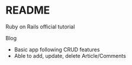 # README

Ruby on Rails official tutorial

Blog
- Basic app following CRUD features
- Able to add, update, delete Article/Comments
